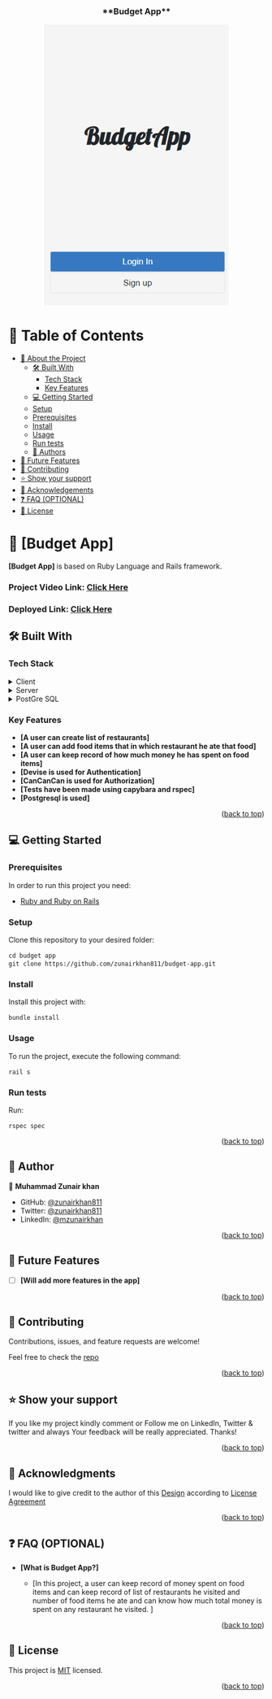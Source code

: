 <div align= 'center'>
<a name="readme-top"></a>

  <h3><b>**Budget App**</b></h3>
  
  ![GitHub Logo](https://github.com/zunairkhan811/budget-app/blob/development/app/assets/images/budgetapplogo.png?raw=true)

</div>

# 📗 Table of Contents

- [📖 About the Project](#about-project)
  - [🛠 Built With](#built-with)
    - [Tech Stack](#tech-stack)
    - [Key Features](#key-features)
  - [💻 Getting Started](#getting-started)
  - [Setup](#setup)
  - [Prerequisites](#prerequisites)
  - [Install](#install)
  - [Usage](#usage)
  - [Run tests](#run-tests)
  - [👥 Authors](#authors)
- [🔭 Future Features](#future-features)
- [🤝 Contributing](#contributing)
- [⭐️ Show your support](#support)
- [🙏 Acknowledgements](#acknowledgements)
- [❓ FAQ (OPTIONAL)](#faq)
- [📝 License](#license)

# 📖 [Budget App] <a name="budget-a[[]]"></a>


**[Budget App]** is based on Ruby Language and Rails framework.

### Project Video Link: <a href="https://www.loom.com/share/80df6205ab344ab9981ed2f0c38d16d7?sid=9c357b74-fc78-4b98-9daf-8d0954203fc2" name="project-video">Click Here</a>

### Deployed Link: <a href="https://budget-app-1wmp.onrender.com/" name="live-link">Click Here</a>

## 🛠 Built With <a name="built-with"></a>

### Tech Stack <a name="tech-stack"></a>

<details>
  <summary>Client</summary>
  <ul>
    <li><a href=#>Ruby on Rails</a></li>
  </ul>
</details>

<details>
  <summary>Server</summary>
  <ul>
    <li><a href=#>Localhost</a></li>
  </ul>
</details>

<details>
<summary>PostGre SQL</summary>
  <ul>
    <li><a href=#>N/A</a></li>
  </ul>
</details>

### Key Features <a name="key-features"></a>

- **[A user can create list of restaurants]**
- **[A user can add food items that in which restaurant he ate that food]**
- **[A user can keep record of how much money he has spent on food items]**
- **[Devise is used for Authentication]**
- **[CanCanCan is used for Authorization]**
- **[Tests have been made using capybara and rspec]**
- **[Postgresql is used]**

<p align="right">(<a href="#readme-top">back to top</a>)</p>

## 💻 Getting Started <a name="getting-started"></a>

### Prerequisites

In order to run this project you need:
<ul>
    <li><a href="https://www.ruby-lang.org/en/">Ruby and Ruby on Rails</a></li>
  </ul>
  
### Setup

Clone this repository to your desired folder:

    cd budget app
    git clone https://github.com/zunairkhan811/budget-app.git


### Install

Install this project with:

    bundle install

### Usage

To run the project, execute the following command:

    rail s

### Run tests

<!-- To run tests, run the following command: Install through : gem install rspec -->

Run: 

    rspec spec


<p align="right">(<a href="#readme-top">back to top</a>)</p>

## 👥 Author <a name="author"></a>


👤 **Muhammad Zunair khan**

- GitHub: [@zunairkhan811](https://github.com/zunairkhan811)
- Twitter: [@zunairkhan811](https://twitter.com/zunairkhan811)
- LinkedIn: [@mzunairkhan](https://www.linkedin.com/in/mzunairkhan)

<p align="right">(<a href="#readme-top">back to top</a>)</p>

<!-- FUTURE FEATURES -->

## 🔭 Future Features <a name="future-features"></a>


- [ ] **[Will add more features in the app]**


<p align="right">(<a href="#readme-top">back to top</a>)</p>

## 🤝 Contributing <a name="contributing"></a>

Contributions, issues, and feature requests are welcome!

Feel free to check the [repo](https://github.com/zunairkhan811/budget-app/issues) 

<p align="right">(<a href="#readme-top">back to top</a>)</p>

## ⭐️ Show your support <a name="support"></a>

If you like my project kindly comment or Follow me on LinkedIn, Twitter & twitter and always Your feedback will be really appreciated.
Thanks!

<p align="right">(<a href="#readme-top">back to top</a>)</p>

## 🙏 Acknowledgments <a name="acknowledgements"></a>

I would like to give credit to the author of this [Design](https://www.behance.net/gallery/19759151/Snapscan-iOs-design-and-branding?tracking_source=) according to [License Agreement](https://creativecommons.org/licenses/by-nc/4.0/)

<p align="right">(<a href="#readme-top">back to top</a>)</p>

## ❓ FAQ (OPTIONAL) <a name="faq"></a>

- **[What is Budget App?]**

  - [In this project, a user can keep record of money spent on food items and can keep record of list of restaurants he visited and number of food items he ate and can know how much total money is spent on any restaurant he visited. ]


<p align="right">(<a href="#readme-top">back to top</a>)</p>

## 📝 License <a name="license"></a>

This project is [MIT](./LICENSE) licensed.

<p align="right">(<a href="#readme-top">back to top</a>)</p>
